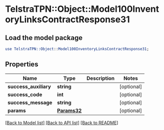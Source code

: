 # TelstraTPN::Object::Model100InventoryLinksContractResponse31

## Load the model package
```perl
use TelstraTPN::Object::Model100InventoryLinksContractResponse31;
```

## Properties
Name | Type | Description | Notes
------------ | ------------- | ------------- | -------------
**success_auxiliary** | **string** |  | [optional] 
**success_code** | **int** |  | [optional] 
**success_message** | **string** |  | [optional] 
**params** | [**Params32**](Params32.md) |  | [optional] 

[[Back to Model list]](../README.md#documentation-for-models) [[Back to API list]](../README.md#documentation-for-api-endpoints) [[Back to README]](../README.md)


